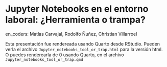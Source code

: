# Jupyter Notebooks en el entorno laboral: ¿Herramienta o trampa?

en_coders: Matías Carvajal, Rodolfo Ñuñez, Christian Villarroel

Esta presentación fue rendereada usando Quarto desde RStudio. Pueden verla el archivo `Jupyter_notebooks_tool_or_trap.html` para la versión html. O puedes renderearla de 0 usando Quarto, en el archivo `Jupyter_notebooks_tool_or_trap.qmd`


